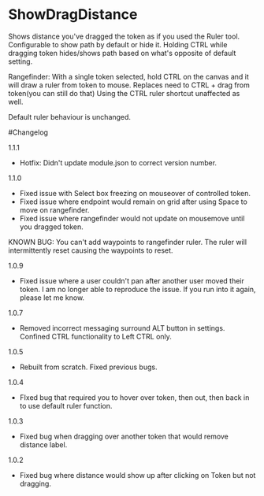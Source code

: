 # ShowDragDistance
Shows distance you've dragged the token as if you used the Ruler tool. Configurable to show path by default or hide it. Holding CTRL while dragging token hides/shows path based on what's opposite of default setting.

Rangefinder: With a single token selected, hold CTRL on the canvas and it will draw a ruler from token to mouse. Replaces need to CTRL + drag from token(you can still do that) Using the CTRL ruler shortcut unaffected as well.

Default ruler behaviour is unchanged.

#Changelog

1.1.1 
- Hotfix: Didn't update module.json to correct version number.

1.1.0
- Fixed issue with Select box freezing on mouseover of controlled token.
- Fixed issue where endpoint would remain on grid after using Space to move on rangefinder.
- Fixed issue where rangefinder would not update on mousemove until you dragged token.

KNOWN BUG: You can't add waypoints to rangefinder ruler. The ruler will intermittently reset causing the waypoints to reset.

1.0.9
- Fixed issue where a user couldn't pan after another user moved their token. I am no longer able to reproduce the issue. If you run into it again, please let me know.

1.0.7
- Removed incorrect messaging surround ALT button in settings. Confined CTRL functionality to Left CTRL only.

1.0.5
- Rebuilt from scratch. Fixed previous bugs.

1.0.4
- FIxed bug that required you to hover over token, then out, then back in to use default ruler function.

1.0.3
- Fixed bug when dragging over another token that would remove distance label.

1.0.2
- Fixed bug where distance would show up after clicking on Token but not dragging.

